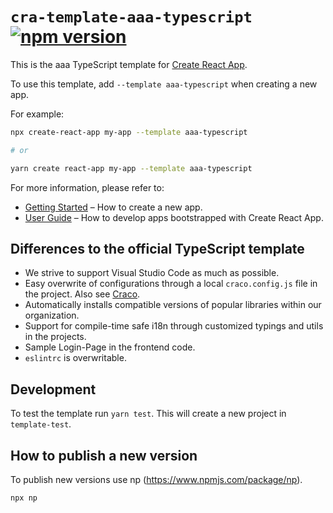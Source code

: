 # `cra-template-aaa-typescript` [![npm version](https://badge.fury.io/js/cra-template-aaa-typescript.svg)](https://badge.fury.io/js/cra-template-aaa-typescript)

This is the aaa TypeScript template for [Create React App](https://github.com/facebook/create-react-app).

To use this template, add `--template aaa-typescript` when creating a new app.

For example:

```sh
npx create-react-app my-app --template aaa-typescript

# or

yarn create react-app my-app --template aaa-typescript
```

For more information, please refer to:

- [Getting Started](https://create-react-app.dev/docs/getting-started) – How to create a new app.
- [User Guide](https://create-react-app.dev) – How to develop apps bootstrapped with Create React App.

## Differences to the official TypeScript template

- We strive to support Visual Studio Code as much as possible.
- Easy overwrite of configurations through a local `craco.config.js` file in the project. Also see [Craco](https://github.com/gsoft-inc/craco).
- Automatically installs compatible versions of popular libraries within our organization.
- Support for compile-time safe i18n through customized typings and utils in the projects.
- Sample Login-Page in the frontend code.
- `eslintrc` is overwritable.

## Development

To test the template run `yarn test`. This will create a new project in `template-test`.

## How to publish a new version

To publish new versions use np (https://www.npmjs.com/package/np).

```sh
npx np
```

